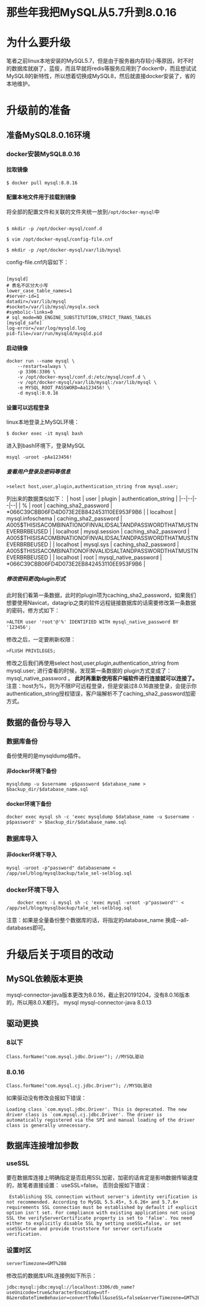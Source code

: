 # 那些年我把MySQL从5.7升到8.0.16
# 为什么要升级
笔者之前linux本地安装的MySQL5.7，但是由于服务器内存较小等原因，时不时的数据库就崩了，蓝瘦，而且早就将redis等服务应用到了docker中，而且想试试MySQL8的新特性，所以想着切换成MySQL8，然后就直接docker安装了，省的本地维护。
# 升级前的准备

## 准备MySQL8.0.16环境
### docker安装MySQL8.0.16
#### 拉取镜像
```
$ docker pull mysql:8.0.16
```
#### 配置本地文件用于挂载到镜像
将全部的配置文件和关联的文件夹统一放到`/opt/docker-mysql`中
```

$ mkdir -p /opt/docker-mysql/conf.d

$ vim /opt/docker-mysql/config-file.cnf

$ mkdir -p /opt/docker-mysql/var/lib/mysql

```
config-file.cnf内容如下：
```

[mysqld]
# 表名不区分大小写
lower_case_table_names=1 
#server-id=1
datadir=/var/lib/mysql
#socket=/var/lib/mysql/mysqlx.sock
#symbolic-links=0
# sql_mode=NO_ENGINE_SUBSTITUTION,STRICT_TRANS_TABLES 
[mysqld_safe]
log-error=/var/log/mysqld.log
pid-file=/var/run/mysqld/mysqld.pid

```
#### 启动镜像

```
docker run --name mysql \
    --restart=always \
    -p 3306:3306 \
    -v /opt/docker-mysql/conf.d:/etc/mysql/conf.d \
    -v /opt/docker-mysql/var/lib/mysql:/var/lib/mysql \
    -e MYSQL_ROOT_PASSWORD=Aa123456! \
    -d mysql:8.0.16
```
#### 设置可以远程登录
linux本地登录上MySQL环境：
```
$ docker exec -it mysql bash
```
进入到bash环境下，登录MySQL
```
msyql -uroot -pAa123456!
```
##### 查看用户登录及密码等信息
```
>select host,user,plugin,authentication_string from mysql.user;
```
列出来的数据类似如下：
| host      | user             | plugin                | authentication_string                                                  |
|--|--|--|--|
| %         | root             | caching_sha2_password | *066C39CBB06FD4D073E2EB842453110EE953F9B6                              |
| localhost | mysql.infoschema | caching_sha2_password | $A$005$THISISACOMBINATIONOFINVALIDSALTANDPASSWORDTHATMUSTNEVERBRBEUSED |
| localhost | mysql.session    | caching_sha2_password | $A$005$THISISACOMBINATIONOFINVALIDSALTANDPASSWORDTHATMUSTNEVERBRBEUSED |
| localhost | mysql.sys        | caching_sha2_password | $A$005$THISISACOMBINATIONOFINVALIDSALTANDPASSWORDTHATMUSTNEVERBRBEUSED |
| localhost | root             | mysql_native_password | *066C39CBB06FD4D073E2EB842453110EE953F9B6                              |

##### 修改密码更改plugin形式
此时我们看第一条数据，此时的plugin项为caching_sha2_password，如果我们想要使用Navicat，datagrip之类的软件远程链接数据库的话需要修改第一条数据的密码，修方式如下：
```
>ALTER user 'root'@'%' IDENTIFIED WITH mysql_native_password BY '123456';
```
修改之后，一定要刷新权限：
```
>FLUSH PRIVILEGES;
```

修改之后我们再使用select host,user,plugin,authentication_string from mysql.user;
进行查看的时候，发现第一条数据的 plugin方式变成了：mysql_native_password 。
**此时再重新使用客户端软件进行连接就可以连接了。**
注意：host为%，则为不限IP可远程登录，但是安装过8.0.16直接登录，会提示你  authentication_string授权错误，客户端解析不了caching_sha2_password加密方式。
## 数据的备份与导入
### 数据库备份
备份使用的是mysqldump插件。
#### 非docker环境下备份
```
mysqldump -u $username -p$password $database_name > $backup_dir/$database_name.sql

```
#### docker环境下备份
```
docker exec mysql sh -c 'exec mysqldump $database_name -u $username -p$password' > $backup_dir/$database_name.sql

```

### 数据库导入
#### 非docker环境下导入
```
mysql -uroot -p"password" databasename < /app/sel/blog/mysqlbackup/tale_sel-selblog.sql
```
### docker环境下导入
```
	docker exec -i mysql sh -c 'exec mysql -uroot -p"password"' < /app/sel/blog/mysqlbackup/tale_sel-selblog.sql

```

注意：如果是全量备份整个数据库的话，将指定的database_name 换成--all-databases即可。


# 升级后关于项目的改动

## MySQL依赖版本更换
mysql-connector-java版本更改为8.0.16，截止到20191204，没有8.0.16版本的，所以用8.0.X都行。
<dependency>
    <groupId>mysql</groupId>
    <artifactId>mysql-connector-java</artifactId>
    <version>8.0.13</version>
</dependency>

## 驱动更换

### 8以下
```
Class.forName("com.mysql.jdbc.Driver"); //MYSQL驱动
```
### 8.0.16
```
Class.forName("com.mysql.cj.jdbc.Driver"); //MYSQL驱动
```

如果驱动没有修改会报如下错误：
```
Loading class `com.mysql.jdbc.Driver'. This is deprecated. The new driver class is `com.mysql.cj.jdbc.Driver'. The driver is automatically registered via the SPI and manual loading of the driver class is generally unnecessary.

```

## 数据库连接增加参数
### useSSL

要在数据库连接上明确指定是否启用SSL加密，加密的话肯定是影响数据传输速度的，故笔者直接设置：
useSSL=false。
否则会报如下错误：
```
 Establishing SSL connection without server's identity verification is not recommended. According to MySQL 5.5.45+, 5.6.26+ and 5.7.6+ requirements SSL connection must be established by default if explicit option isn't set. For compliance with existing applications not using SSL the verifyServerCertificate property is set to 'false'. You need either to explicitly disable SSL by setting useSSL=false, or set useSSL=true and provide truststore for server certificate verification.
```
### 设置时区

```
serverTimezone=GMT%2B8
```


修改后的数据库URL连接例如下所示：
```
jdbc:mysql:jdbc:mysql://localhost:3306/db_name?useUnicode=true&characterEncoding=utf-8&zeroDateTimeBehavior=convertToNull&useSSL=false&serverTimezone=GMT%2B8
```



